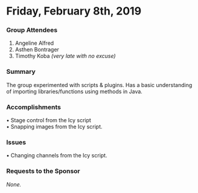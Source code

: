 # Friday, February 8th, 2019


### Group Attendees
1. Angeline Alfred
2. Asthen Bontrager
2. Timothy Koba _(very late with no excuse)_

### Summary
The group experimented with scripts & plugins. Has a basic understanding of importing libraries/functions using
methods in Java.

### Accomplishments
• Stage control from the Icy script \
• Snapping images from the Icy script.

### Issues
• Changing channels from the Icy script.

### Requests to the Sponsor
_None._
